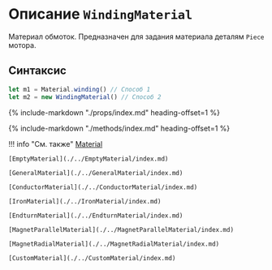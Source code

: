 # Описание `WindingMaterial`
Материал обмоток. Предназначен для задания материала деталям `Piece` мотора.

## Синтаксис
```javascript
let m1 = Material.winding() // Способ 1
let m2 = new WindingMaterial() // Способ 2
```

{%
    include-markdown "./props/index.md"
    heading-offset=1
%}

{%
    include-markdown "./methods/index.md"
    heading-offset=1
%}

!!! info "См. также"
    [Material](./../../../globalObjects/Material/index.md)

    [EmptyMaterial](./../EmptyMaterial/index.md)

    [GeneralMaterial](./../GeneralMaterial/index.md)

    [ConductorMaterial](./../ConductorMaterial/index.md)

    [IronMaterial](./../IronMaterial/index.md)

    [EndturnMaterial](./../EndturnMaterial/index.md)

    [MagnetParallelMaterial](./../MagnetParallelMaterial/index.md)

    [MagnetRadialMaterial](./../MagnetRadialMaterial/index.md)
    
    [CustomMaterial](./../CustomMaterial/index.md)
